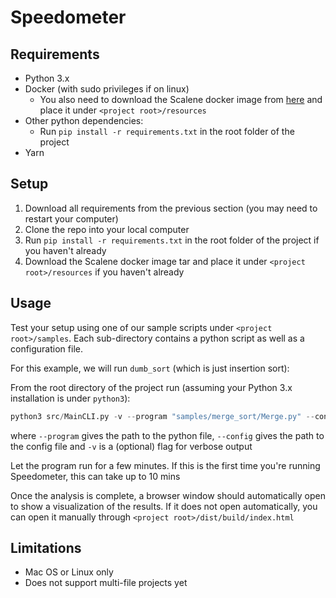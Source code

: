 # Speedometer

## Requirements

- Python 3.x
- Docker (with sudo privileges if on linux)
    - You also need to download the Scalene docker image from [here](https://drive.google.com/file/d/11ToQiG0ONLSz_8-D3dS5OLkXvDHIZyJC/view?usp=sharing) and place it under `<project root>/resources`
- Other python dependencies:
    - Run `pip install -r requirements.txt` in the root folder of the project
- Yarn

## Setup

1. Download all requirements from the previous section (you may need to restart your computer)
2. Clone the repo into your local computer
3. Run `pip install -r requirements.txt` in the root folder of the project if you haven't already
4. Download the Scalene docker image tar and place it under `<project root>/resources` if you haven't already

## Usage

Test your setup using one of our sample scripts under `<project root>/samples`. Each sub-directory contains a python script as well as a configuration file.

For this example, we will run `dumb_sort` (which is just insertion sort):

From the root directory of the project run (assuming your Python 3.x installation is under `python3`):

```python
python3 src/MainCLI.py -v --program "samples/merge_sort/Merge.py" --config "samples/merge_sort/merge_config.json" -v
```

where `--program` gives the path to the python file, `--config` gives the path to the config file and `-v` is a (optional) flag for verbose output

Let the program run for a few minutes. If this is the first time you're running Speedometer, this can take up to 10 mins

Once the analysis is complete, a browser window should automatically open to show a visualization of the results. If it does not open automatically, you can open it manually through `<project root>/dist/build/index.html`

## Limitations

* Mac OS or Linux only
* Does not support multi-file projects yet
